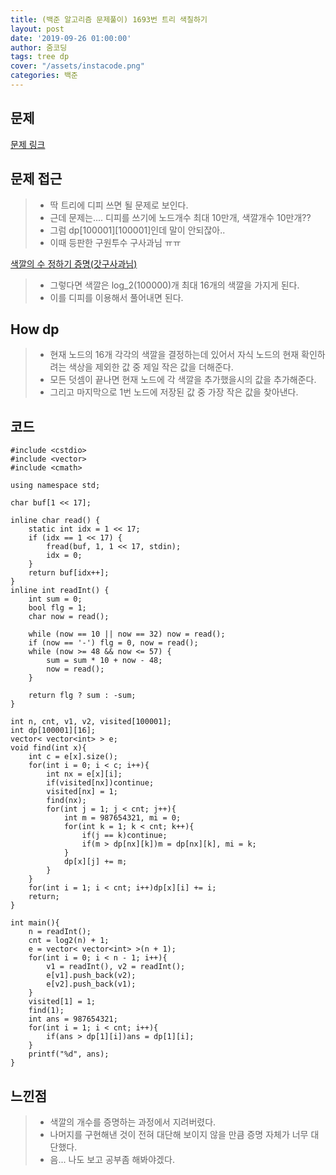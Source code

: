 ```yaml
---
title: (백준 알고리즘 문제풀이) 1693번 트리 색칠하기
layout: post
date: '2019-09-26 01:00:00'
author: 줌코딩
tags: tree dp
cover: "/assets/instacode.png"
categories: 백준
---
```


## 문제

[문제 링크](https://www.acmicpc.net/problem/1693)

## 문제 접근

>* 딱 트리에 디피 쓰면 될 문제로 보인다.
>* 근데 문제는.... 디피를 쓰기에 노드개수 최대 10만개, 색깔개수 10만개??
>* 그럼 dp\[100001\]\[100001\]인데 말이 안되잖아..
>* 이때 등판한 구원투수 구사과님 ㅠㅠ

[색깔의 수 정하기 증명(갓구사과님)](https://www.acmicpc.net/board/view/13972)

>* 그렇다면 색깔은 log_2(100000)개 최대 16개의 색깔을 가지게 된다.
>* 이를 디피를 이용해서 풀어내면 된다.

## How dp

>* 현재 노드의 16개 각각의 색깔을 결정하는데 있어서 자식 노드의 현재 확인하려는 색상을 제외한 값 중 제일 작은 값을 더해준다.
>* 모든 덧셈이 끝나면 현재 노드에 각 색깔을 추가했을시의 값을 추가해준다.
>* 그리고 마지막으로 1번 노드에 저장된 값 중 가장 작은 값을 찾아낸다.

## 코드

    #include <cstdio>
    #include <vector>
    #include <cmath>

    using namespace std;

    char buf[1 << 17];

    inline char read() {
        static int idx = 1 << 17;
        if (idx == 1 << 17) {
            fread(buf, 1, 1 << 17, stdin);
            idx = 0;
        }
        return buf[idx++];
    }
    inline int readInt() {
        int sum = 0;
        bool flg = 1;
        char now = read();

        while (now == 10 || now == 32) now = read();
        if (now == '-') flg = 0, now = read();
        while (now >= 48 && now <= 57) {
            sum = sum * 10 + now - 48;
            now = read();
        }

        return flg ? sum : -sum;
    }

    int n, cnt, v1, v2, visited[100001];
    int dp[100001][16];
    vector< vector<int> > e;
    void find(int x){
        int c = e[x].size();
        for(int i = 0; i < c; i++){
            int nx = e[x][i];
            if(visited[nx])continue;
            visited[nx] = 1;
            find(nx);
            for(int j = 1; j < cnt; j++){
                int m = 987654321, mi = 0;
                for(int k = 1; k < cnt; k++){
                    if(j == k)continue;
                    if(m > dp[nx][k])m = dp[nx][k], mi = k;
                }
                dp[x][j] += m;
            }
        }
        for(int i = 1; i < cnt; i++)dp[x][i] += i;
        return;
    }

    int main(){
        n = readInt();
        cnt = log2(n) + 1;
        e = vector< vector<int> >(n + 1);
        for(int i = 0; i < n - 1; i++){
            v1 = readInt(), v2 = readInt();
            e[v1].push_back(v2);
            e[v2].push_back(v1);
        }
        visited[1] = 1;
        find(1);
        int ans = 987654321;
        for(int i = 1; i < cnt; i++){
            if(ans > dp[1][i])ans = dp[1][i];
        }
        printf("%d", ans);
    }

## 느낀점

>* 색깔의 개수를 증명하는 과정에서 지려버렸다.
>* 나머지를 구현해낸 것이 전혀 대단해 보이지 않을 만큼 증명 자체가 너무 대단했다.
>* 음... 나도 보고 공부좀 해봐야겠다.
